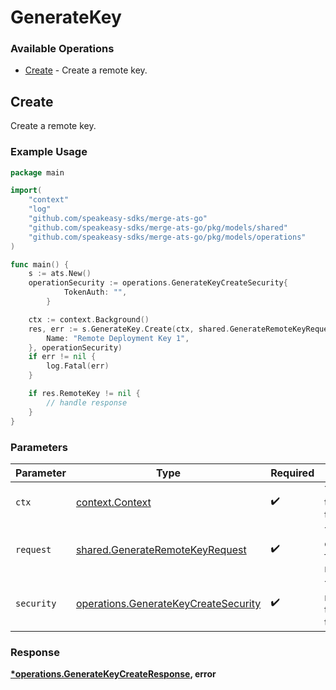 # GenerateKey

### Available Operations

* [Create](#create) - Create a remote key.

## Create

Create a remote key.

### Example Usage

```go
package main

import(
	"context"
	"log"
	"github.com/speakeasy-sdks/merge-ats-go"
	"github.com/speakeasy-sdks/merge-ats-go/pkg/models/shared"
	"github.com/speakeasy-sdks/merge-ats-go/pkg/models/operations"
)

func main() {
    s := ats.New()
    operationSecurity := operations.GenerateKeyCreateSecurity{
            TokenAuth: "",
        }

    ctx := context.Background()
    res, err := s.GenerateKey.Create(ctx, shared.GenerateRemoteKeyRequest{
        Name: "Remote Deployment Key 1",
    }, operationSecurity)
    if err != nil {
        log.Fatal(err)
    }

    if res.RemoteKey != nil {
        // handle response
    }
}
```

### Parameters

| Parameter                                                                                    | Type                                                                                         | Required                                                                                     | Description                                                                                  |
| -------------------------------------------------------------------------------------------- | -------------------------------------------------------------------------------------------- | -------------------------------------------------------------------------------------------- | -------------------------------------------------------------------------------------------- |
| `ctx`                                                                                        | [context.Context](https://pkg.go.dev/context#Context)                                        | :heavy_check_mark:                                                                           | The context to use for the request.                                                          |
| `request`                                                                                    | [shared.GenerateRemoteKeyRequest](../../models/shared/generateremotekeyrequest.md)           | :heavy_check_mark:                                                                           | The request object to use for the request.                                                   |
| `security`                                                                                   | [operations.GenerateKeyCreateSecurity](../../models/operations/generatekeycreatesecurity.md) | :heavy_check_mark:                                                                           | The security requirements to use for the request.                                            |


### Response

**[*operations.GenerateKeyCreateResponse](../../models/operations/generatekeycreateresponse.md), error**

